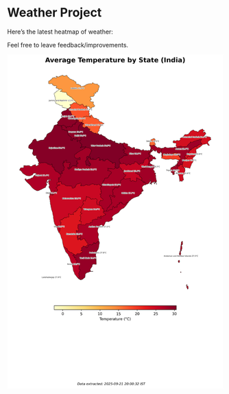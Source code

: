# Weather Project

Here’s the latest heatmap of weather:

Feel free to leave feedback/improvements.

![India Heatmap](docs/assets/india_heatmap.png?v=D00C0B)
